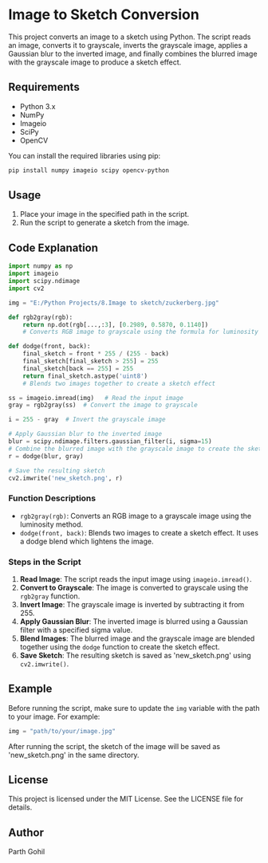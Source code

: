 # Image to Sketch Conversion

This project converts an image to a sketch using Python. The script reads an image, converts it to grayscale, inverts the grayscale image, applies a Gaussian blur to the inverted image, and finally combines the blurred image with the grayscale image to produce a sketch effect.

## Requirements

- Python 3.x
- NumPy
- Imageio
- SciPy
- OpenCV

You can install the required libraries using pip:

```bash
pip install numpy imageio scipy opencv-python
```

## Usage

1. Place your image in the specified path in the script.
2. Run the script to generate a sketch from the image.

## Code Explanation

```python
import numpy as np
import imageio
import scipy.ndimage
import cv2

img = "E:/Python Projects/8.Image to sketch/zuckerberg.jpg"

def rgb2gray(rgb):
    return np.dot(rgb[...,:3], [0.2989, 0.5870, 0.1140])
    # Converts RGB image to grayscale using the formula for luminosity

def dodge(front, back):
    final_sketch = front * 255 / (255 - back)
    final_sketch[final_sketch > 255] = 255
    final_sketch[back == 255] = 255
    return final_sketch.astype('uint8')
    # Blends two images together to create a sketch effect

ss = imageio.imread(img)   # Read the input image
gray = rgb2gray(ss)  # Convert the image to grayscale

i = 255 - gray  # Invert the grayscale image

# Apply Gaussian blur to the inverted image
blur = scipy.ndimage.filters.gaussian_filter(i, sigma=15)
# Combine the blurred image with the grayscale image to create the sketch
r = dodge(blur, gray)

# Save the resulting sketch
cv2.imwrite('new_sketch.png', r)
```

### Function Descriptions

- `rgb2gray(rgb)`: Converts an RGB image to a grayscale image using the luminosity method.
- `dodge(front, back)`: Blends two images to create a sketch effect. It uses a dodge blend which lightens the image.
  
### Steps in the Script

1. **Read Image**: The script reads the input image using `imageio.imread()`.
2. **Convert to Grayscale**: The image is converted to grayscale using the `rgb2gray` function.
3. **Invert Image**: The grayscale image is inverted by subtracting it from 255.
4. **Apply Gaussian Blur**: The inverted image is blurred using a Gaussian filter with a specified sigma value.
5. **Blend Images**: The blurred image and the grayscale image are blended together using the `dodge` function to create the sketch effect.
6. **Save Sketch**: The resulting sketch is saved as 'new_sketch.png' using `cv2.imwrite()`.

## Example

Before running the script, make sure to update the `img` variable with the path to your image. For example:

```python
img = "path/to/your/image.jpg"
```

After running the script, the sketch of the image will be saved as 'new_sketch.png' in the same directory.

## License

This project is licensed under the MIT License. See the LICENSE file for details.

## Author

Parth Gohil
